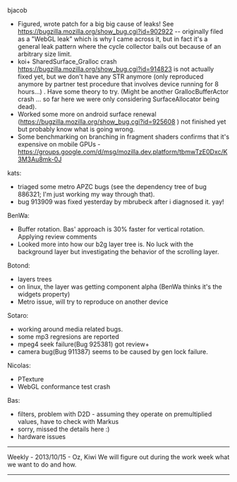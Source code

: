 bjacob
* Figured, wrote patch for a big big cause of leaks! See https://bugzilla.mozilla.org/show_bug.cgi?id=902922 -- originally filed as a "WebGL leak" which is why I came across it, but in fact it's a general leak pattern where the cycle collector bails out because of an arbitrary size limit.
* koi+ SharedSurface_Gralloc crash https://bugzilla.mozilla.org/show_bug.cgi?id=914823 is not actually fixed yet, but we don't have any STR anymore (only reproduced anymore by partner test procedure that involves device running for 8 hours...) . Have some theory to try. (Might be another GrallocBufferActor crash ... so far here we were only considering SurfaceAllocator being dead).
* Worked some more on android surface renewal (https://bugzilla.mozilla.org/show_bug.cgi?id=925608 ) not finished yet but probably know what is going wrong.
* Some benchmarking on branching in fragment shaders confirms that it's expensive on mobile GPUs - https://groups.google.com/d/msg/mozilla.dev.platform/tbmwTzE0Dxc/K3M3Au8mk-0J

kats:
* triaged some metro APZC bugs (see the dependency tree of bug 886321; I'm just working my way through that).
* bug 913909 was fixed yesterday by mbrubeck after i diagnosed it. yay!

BenWa:
* Buffer rotation. Bas' approach is 30% faster for vertical rotation. Applying review comments
* Looked more into how our b2g layer tree is. No luck with the background layer but investigating the behavior of the scrolling layer.

Botond:
* layers trees
* on linux, the layer was getting component alpha (BenWa thinks it's the widgets property)
* Metro issue, will try to reproduce on another device

Sotaro:
* working around media related bugs.
* some mp3 regresions are reported
* mpeg4 seek failure(Bug 925381) got review+
* camera bug(Bug 911387) seems to be caused by gen lock failure.

Nicolas:
* PTexture
* WebGL conformance test crash

Bas:
* filters, problem with D2D - assuming they operate on premultiplied values, have to check with Markus
* sorry, missed the details here :)
* hardware issues

________________


Weekly - 2013/10/15 - Oz, Kiwi
We will figure out during the work week what we want to do and how.
________________


